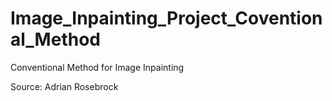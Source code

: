 # Image_Inpainting_Project_Coventional_Method
Conventional Method for Image Inpainting

Source: Adrian Rosebrock
